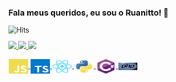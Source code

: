 ### Fala meus queridos, eu sou o Ruanitto! 👋

![Hits](https://hits.seeyoufarm.com/api/count/incr/badge.svg?url=https%3A%2F%2Fgithub.com%2Fruanitto%2Fhit-counter&count_bg=%231A3B01&title_bg=%23555555&icon=&icon_color=%23E7E7E7&title=Visualiza%C3%A7%C3%B5es+de+Persil&edge_flat=false)

<div>
  <a href="https://github.com/ruanitto">
  <img height="180em" src="https://github-readme-stats.vercel.app/api?username=ruanitto&show_icons=true&theme=dark&include_all_commits=true&count_private=true"/>
  <img height="180em" src="https://github-readme-stats.vercel.app/api/top-langs/?username=ruanitto&layout=compact&langs_count=7&theme=dark"/>
  <img height="180em" src="https://github-readme-stats.vercel.app/api/wakatime?username=ruanitto&layout=compact&langs_count=20&theme=dark"/>
</div>
  
<div style="display: inline_block"><br>
  <img align="center" alt="Ruanitto-Js" height="30" width="40" src="https://raw.githubusercontent.com/devicons/devicon/master/icons/javascript/javascript-plain.svg">
  <img align="center" alt="Ruanitto-Ts" height="30" width="40" src="https://raw.githubusercontent.com/devicons/devicon/master/icons/typescript/typescript-plain.svg">
  <img align="center" alt="Ruanitto-React" height="30" width="40" src="https://raw.githubusercontent.com/devicons/devicon/master/icons/react/react-original.svg">
  <img align="center" alt="Ruanitto-Python" height="30" width="40" src="https://raw.githubusercontent.com/devicons/devicon/master/icons/python/python-original.svg">
  <img align="center" alt="Ruanitto-Csharp" height="30" width="40" src="https://raw.githubusercontent.com/devicons/devicon/master/icons/csharp/csharp-original.svg">
  <img align="center" alt="Ruanitto-Php" height="30" width="40" src="https://raw.githubusercontent.com/devicons/devicon/master/icons/php/php-original.svg">
</div>
<!--
**ruanitto/ruanitto** is a ✨ _special_ ✨ repository because its `README.md` (this file) appears on your GitHub profile.

Here are some ideas to get you started:

- 🔭 I’m currently working on ...
- 🌱 I’m currently learning ...
- 👯 I’m looking to collaborate on ...
- 🤔 I’m looking for help with ...
- 💬 Ask me about ...
- 📫 How to reach me: ...
- 😄 Pronouns: ...
- ⚡ Fun fact: ...
-->
